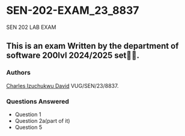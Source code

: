 # SEN-202-EXAM_23_8837
SEN 202 LAB EXAM

## This is an exam Written by the department of software 200lvl 2024/2025 set🧑‍💻.

### Authors
[Charles Izuchukwu David](https://github.com/KingCelesto) VUG/SEN/23/8837.

### Questions Answered
- Question 1
- Question 2a(part of it)
- Question 5